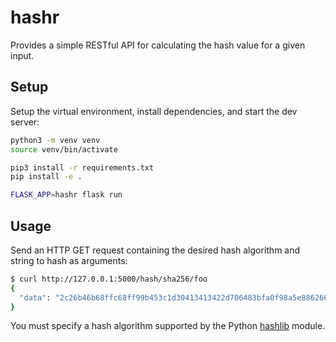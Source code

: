 # hashr

Provides a simple RESTful API for calculating the hash value for a given input.

## Setup

Setup the virtual environment, install dependencies, and start the dev server:

```bash
python3 -m venv venv
source venv/bin/activate

pip3 install -r requirements.txt
pip install -e .

FLASK_APP=hashr flask run
```

## Usage

Send an HTTP GET request containing the desired hash algorithm and string to hash as arguments:

```bash
$ curl http://127.0.0.1:5000/hash/sha256/foo
{
  "data": "2c26b46b68ffc68ff99b453c1d30413413422d706483bfa0f98a5e886266e7ae"
}

```

You must specify a hash algorithm supported by the Python [hashlib](https://docs.python.org/3/library/hashlib.html) module.
